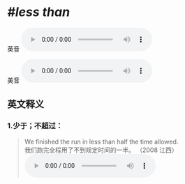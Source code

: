 # ***\#less than*** 
英音
<audio src="./media/less than1.aac" controls="controls"></audio>

美音
<audio src="./media/less than2.aac" controls="controls"></audio>



  

英文释义
---
### 1.**少于；不超过：**  

 > We finished the run in less than half the time allowed.   
 > 我们跑完全程用了不到规定时间的一半。  （2008 江西）  
<audio src="./media/less-8.aac" controls="controls"></audio>


